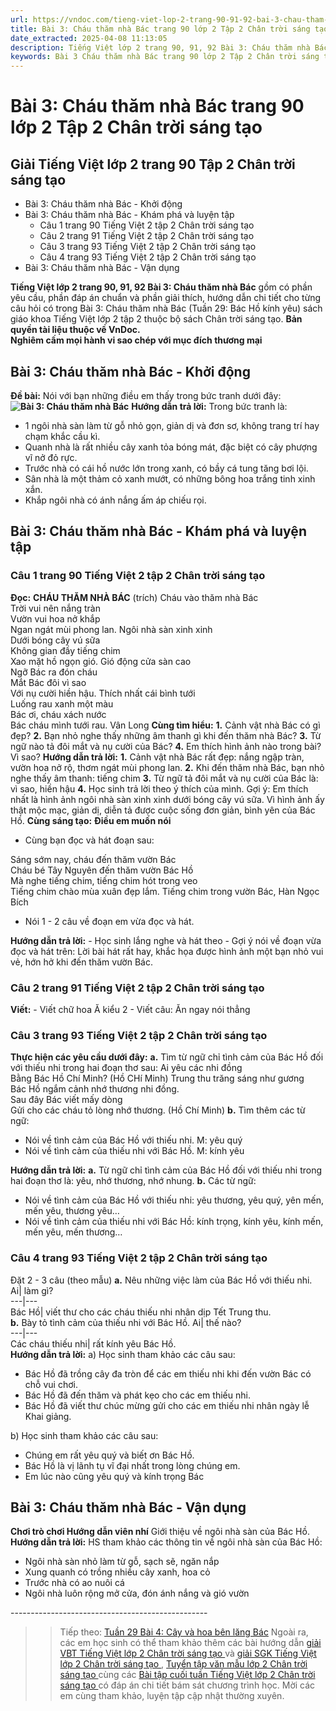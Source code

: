 ```yaml
---
url: https://vndoc.com/tieng-viet-lop-2-trang-90-91-92-bai-3-chau-tham-nha-bac-241570
title: Bài 3: Cháu thăm nhà Bác trang 90 lớp 2 Tập 2 Chân trời sáng tạo - VnDoc.com
date_extracted: 2025-04-08 11:13:05
description: Tiếng Việt lớp 2 trang 90, 91, 92 Bài 3: Cháu thăm nhà Bác được biên soạn nhằm giúp các em HS đạt kết quả tốt trong quá trình làm bài tập và học tập môn Tiếng Việt lớp 2.
keywords: Bài 3 Cháu thăm nhà Bác trang 90 lớp 2 Tập 2 Chân trời sáng tạo,Giải Tiếng Việt lớp 2 trang 90 Tập 2 Chân trời sáng tạo,Tiếng Việt lớp 2 trang 90 Cháu thăm nhà Bác,Tuần 29 Cháu thăm nhà Bác,Cháu thăm nhà Bác,bài 3 Cháu thăm nhà Bác,Tuần 29 bác hồ kính yêu,bác hồ kính yêu,tiếng việt 2 tuần 29,tiếng việt 2,tiếng việt lớp 2,sách tiếng việt 2,sách tiếng việt lớp 2,bài tập tiếng việt lớp 2,tiếng việt lớp 2 tập 2
---
```


# Bài 3: Cháu thăm nhà Bác trang 90 lớp 2 Tập 2 Chân trời sáng tạo
## **Giải Tiếng Việt lớp 2 trang 90 Tập 2 Chân trời sáng tạo**
  * Bài 3: Cháu thăm nhà Bác - Khởi động 
  * Bài 3: Cháu thăm nhà Bác - Khám phá và luyện tập 
    * Câu 1 trang 90 Tiếng Việt 2 tập 2 Chân trời sáng tạo
    * Câu 2 trang 91 Tiếng Việt 2 tập 2 Chân trời sáng tạo
    * Câu 3 trang 93 Tiếng Việt 2 tập 2 Chân trời sáng tạo
    * Câu 4 trang 93 Tiếng Việt 2 tập 2 Chân trời sáng tạo
  * Bài 3: Cháu thăm nhà Bác - Vận dụng 

**Tiếng Việt lớp 2 trang 90, 91, 92 Bài 3: Cháu thăm nhà Bác** gồm có phần yêu cầu, phần đáp án chuẩn và phần giải thích, hướng dẫn chi tiết cho từng câu hỏi có trong Bài 3: Cháu thăm nhà Bác \(Tuần 29: Bác Hồ kính yêu\)  sách giáo khoa Tiếng Việt lớp 2 tập 2 thuộc bộ sách Chân trời sáng tạo.
**Bản quyền tài liệu thuộc về VnDoc.  
Nghiêm cấm mọi hành vi sao chép với mục đích thương mại**
## **Bài 3: Cháu thăm nhà Bác - Khởi động**
**Đề bài:** Nói với bạn những điều em thấy trong bức tranh dưới đây:
**![Bài 3: Cháu thăm nhà Bác](https://i.vdoc.vn/data/image/2021/08/26/tieng-viet-lop-2-trang-90-91-92-bai-3-chau-tham-nha-bac-1.jpg)**
**Hướng dẫn trả lời:**
Trong bức tranh là:
  * 1 ngôi nhà sàn làm từ gỗ nhỏ gọn, giản dị và đơn sơ, không trang trí hay chạm khắc cầu kì.
  * Quanh nhà là rất nhiều cây xanh tỏa bóng mát, đặc biệt có cây phượng vĩ nở đỏ rực.
  * Trước nhà có cái hồ nước lớn trong xanh, có bầy cá tung tăng bơi lội.
  * Sân nhà là một thảm cỏ xanh mướt, có những bông hoa trắng tinh xinh xắn.
  * Khắp ngôi nhà có ánh nắng ấm áp chiếu rọi.

## **Bài 3: Cháu thăm nhà Bác - Khám phá và luyện tập**
### Câu 1 trang 90 Tiếng Việt 2 tập 2 Chân trời sáng tạo
**Đọc:**
**CHÁU THĂM NHÀ BÁC**
\(trích\)
Cháu vào thăm nhà Bác   
Trời vui nên nắng tràn   
Vườn vui hoa nở khắp   
Ngan ngát mùi phong lan.
Ngôi nhà sàn xinh xinh   
Dưới bóng cây vú sữa   
Không gian đầy tiếng chim   
Xao mặt hồ ngọn gió.
Gió động cửa sàn cao   
Ngỡ Bác ra đón cháu   
Mắt Bác đôi vì sao   
Với nụ cười hiền hậu.
Thích nhất cái bình tưới   
Luống rau xanh một màu   
Bác ơi, cháu xách nước   
Bác cháu mình tưới rau.
Vân Long
**Cùng tìm hiểu:**
**1.** Cảnh vật nhà Bác có gì đẹp?
**2.** Bạn nhỏ nghe thấy những âm thanh gì khi đến thăm nhà Bác?
**3.** Từ ngữ nào tả đôi mắt và nụ cười của Bác?
**4.** Em thích hình ảnh nào trong bài? Vì sao?
**Hướng dẫn trả lời:**
**1.** Cảnh vật nhà Bác rất đẹp: nắng ngập tràn, vườn hoa nở rộ, thơm ngát mùi phong lan.
**2.** Khi đến thăm nhà Bác, bạn nhỏ nghe thấy âm thanh: tiếng chim
**3.** Từ ngữ tả đôi mắt và nụ cười của Bác là: vì sao, hiền hậu
**4.** Học sinh trả lời theo ý thích của mình.
Gợi ý: Em thích nhất là hình ảnh ngôi nhà sàn xinh xinh dưới bóng cây vú sữa. Vì hình ảnh ấy thật mộc mạc, giản dị, diễn tả được cuộc sống đơn giản, bình yên của Bác Hồ.
**Cùng sáng tạo:**
**Điều em muốn nói**
  * Cùng bạn đọc và hát đoạn sau:

Sáng sớm nay, cháu đến thăm vườn Bác   
Cháu bé Tây Nguyên đến thăm vườn Bác Hồ   
Mà nghe tiếng chim, tiếng chim hót trong veo   
Tiếng chim chào mùa xuân đẹp lắm.
Tiếng chim trong vườn Bác, Hàn Ngọc Bích
  * Nói 1 - 2 câu về đoạn em vừa đọc và hát.

**Hướng dẫn trả lời:**
\- Học sinh lắng nghe và hát theo
\- Gợi ý nói về đoạn vừa đọc và hát trên: Lời bài hát rất hay, khắc họa được hình ảnh một bạn nhỏ vui vẻ, hớn hở khi đến thăm vườn Bác.
### Câu 2 trang 91 Tiếng Việt 2 tập 2 Chân trời sáng tạo
**Viết:**
\- Viết chữ hoa Ă kiểu 2
\- Viết câu: Ăn ngay nói thẳng
### Câu 3 trang 93 Tiếng Việt 2 tập 2 Chân trời sáng tạo
**Thực hiện các yêu cầu dưới đây:**
**a.** Tìm từ ngữ chỉ tình cảm của Bác Hồ đối với thiếu nhi trong hai đoạn thơ sau:
Ai yêu các nhi đồng   
Bằng Bác Hồ Chí Minh?
\(Hồ CHí Minh\)
Trung thu trăng sáng như gương   
Bác Hồ ngắm cảnh nhớ thương nhi đồng.   
Sau đây Bác viết mấy dòng   
Gửi cho các cháu tỏ lòng nhớ thương.
\(Hồ Chí Minh\)
**b.** Tìm thêm các từ ngữ:
  * Nói về tình cảm của Bác Hồ với thiếu nhi. M: yêu quý
  * Nói về tình cảm của thiếu nhi với Bác Hồ. M: kính yêu

**Hướng dẫn trả lời:**
**a.** Từ ngữ chỉ tình cảm của Bác Hồ đối với thiếu nhi trong hai đoạn thơ là: yêu, nhớ thương, nhớ nhung.
**b.** Các từ ngữ:
  * Nói về tình cảm của Bác Hồ với thiếu nhi: yêu thương, yêu quý, yên mến, mến yêu, thương yêu…
  * Nói về tình cảm của thiếu nhi với Bác Hồ: kính trọng, kính yêu, kính mến, mến yêu, mến thương…

### Câu 4 trang 93 Tiếng Việt 2 tập 2 Chân trời sáng tạo
Đặt 2 - 3 câu \(theo mẫu\)
**a.** Nêu những việc làm của Bác Hồ với thiếu nhi.
Ai| làm gì?  
---|---  
Bác Hồ| viết thư cho các cháu thiếu nhi nhân dịp Tết Trung thu.  
**b.** Bày tỏ tình cảm của thiếu nhi với Bác Hồ.
Ai| thế nào?  
---|---  
Các cháu thiếu nhi| rất kính yêu Bác Hồ.  
**Hướng dẫn trả lời:**
a\) Học sinh tham khảo các câu sau:
  * Bác Hồ đã trồng cây đa tròn để các em thiếu nhi khi đến vườn Bác có chỗ vui chơi.
  * Bác Hồ đã đến thăm và phát kẹo cho các em thiếu nhi.
  * Bác Hồ đã viết thư chúc mừng gửi cho các em thiếu nhi nhân ngày lễ Khai giảng.

b\) Học sinh tham khảo các câu sau:
  * Chúng em rất yêu quý và biết ơn Bác Hồ.
  * Bác Hồ là vị lãnh tụ vĩ đại nhất trong lòng chúng em.
  * Em lúc nào cũng yêu quý và kính trọng Bác

## **Bài 3: Cháu thăm nhà Bác - Vận dụng**
**Chơi trò chơi Hướng dẫn viên nhí**
Giới thiệu về ngôi nhà sàn của Bác Hồ.
**Hướng dẫn trả lời:**
HS tham khảo các thông tin về ngôi nhà sàn của Bác Hồ:
  * Ngôi nhà sàn nhỏ làm từ gỗ, sạch sẽ, ngăn nắp
  * Xung quanh có trồng nhiều cây xanh, hoa cỏ
  * Trước nhà có ao nuôi cá
  * Ngôi nhà luôn rộng mở cửa, đón ánh nắng và gió vườn

\-------------------------------------------------
>> Tiếp theo: [Tuần 29 Bài 4: Cây và hoa bên lăng Bác](<https://vndoc.com/tieng-viet-lop-2-trang-93-94-95-96-97-bai-4-cay-va-hoa-ben-lang-bac-241579>)
Ngoài ra, các em học sinh có thể tham khảo thêm các bài hướng dẫn [ giải VBT Tiếng Việt lớp 2 Chân trời sáng tạo ](<https://vndoc.com/vbt-tieng-viet-lop-2-ctst>) và [ giải SGK Tiếng Việt lớp 2 Chân trời sáng tạo ](<https://vndoc.com/tieng-viet-lop-2-sach-chan-troi-sang-tao>) , [ Tuyển tập văn mẫu lớp 2 Chân trời sáng tạo ](<https://vndoc.com/tap-lam-van-lop-2-ctst>) cùng các [ Bài tập cuối tuần Tiếng Việt lớp 2 Chân trời sáng tạo ](<https://vndoc.com/bai-tap-cuoi-tuan-lop-2-mon-tieng-viet-sach-ctst>) có đáp án chi tiết bám sát chương trình học. Mời các em cùng tham khảo, luyện tập cập nhật thường xuyên.
